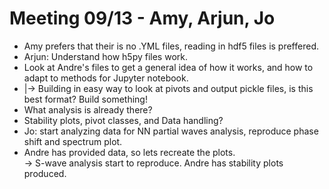 # Meeting 09/13 - Amy, Arjun, Jo
- Amy prefers that their is no .YML files, reading in hdf5 files is preffered. 
- Arjun: Understand how h5py files work.
- Look at Andre's files to get a general idea of how it works, and how to adapt to methods for Jupyter notebook.
- |-> Building in easy way to look at pivots and output pickle files, is this best format? Build something!
- What analysis is already there?
- Stability plots, pivot classes, and Data handling?
- Jo: start analyzing data for NN partial waves analysis, reproduce phase shift and spectrum plot.
- Andre has provided data, so lets recreate the plots.  
  -> S-wave analysis start to reproduce. Andre has stability plots produced. 
